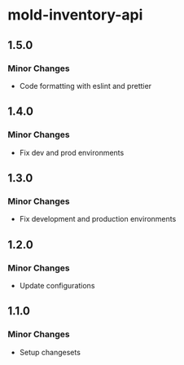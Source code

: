 # mold-inventory-api

## 1.5.0

### Minor Changes

- Code formatting with eslint and prettier

## 1.4.0

### Minor Changes

- Fix dev and prod environments

## 1.3.0

### Minor Changes

- Fix development and production environments

## 1.2.0

### Minor Changes

- Update configurations

## 1.1.0

### Minor Changes

- Setup changesets
